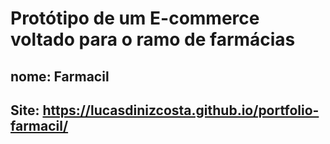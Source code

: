 # Protótipo de um E-commerce voltado para o ramo de farmácias

## nome: Farmacil

## Site: https://lucasdinizcosta.github.io/portfolio-farmacil/
